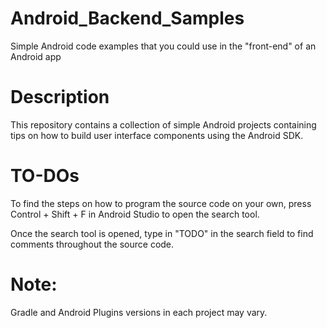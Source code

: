# Android_Backend_Samples
Simple Android code examples that you could use in the "front-end" of an Android app

# Description
This repository contains a collection of simple Android projects containing tips on how to
build user interface components using the Android SDK.

# TO-DOs
To find the steps on how to program the source code on your own,
press Control + Shift + F in Android Studio to open the search tool.

Once the search tool is opened, type in "TODO" in the search field to find comments throughout the source code.

# Note:
Gradle and Android Plugins versions in each project may vary.


